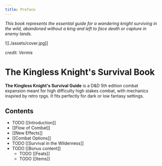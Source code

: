 ```yaml
---
title: Preface
---
```


*This book represents the essential guide for a wandering knight surviving in
the wild, abandoned without a king and left to face death or capture in enemy
lands.*

![[./assets/cover.jpg]]

*credit: Vermis*

# The Kingless Knight's Survival Book

**The Kingless Knight's Survival Guide** is a D&D 5th edition combat expansion
meant for high difficulty high stakes combat, with mechanics inspired by retro
rpgs. It fits perfectly for dark or low fantasy settings.

## Contents

- TODO [[Introduction]]
- [[Flow of Combat]]
- [[New Effects]]
- [[Combat Options]]
- TODO [[Survival in the Wilderness]]
- TODO [[Bonus content]]
	- TODO [[Feats]]
	- TODO [[Items]]